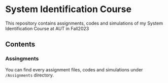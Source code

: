 # System Identification Course
This repository contains assignments, codes and simulations of my System Identification Course at AUT in Fall2023

## Contents

### Assingments
You can find every assignment files, codes and simulations under `/Assignments` directory.
